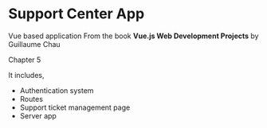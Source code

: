 # Support Center App 

Vue based application
From the book **Vue.js Web Development Projects** by Guillaume Chau

Chapter 5

It includes,
 - Authentication system
 - Routes
 - Support ticket management page
 - Server app

